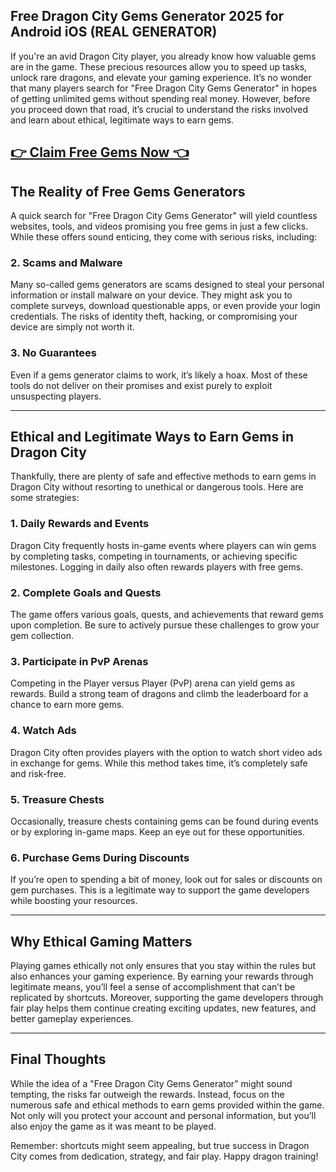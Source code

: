## Free Dragon City Gems Generator 2025 for Android iOS (REAL GENERATOR)

If you're an avid Dragon City player, you already know how valuable gems are in the game. These precious resources allow you to speed up tasks, unlock rare dragons, and elevate your gaming experience. It’s no wonder that many players search for "Free Dragon City Gems Generator" in hopes of getting unlimited gems without spending real money. However, before you proceed down that road, it’s crucial to understand the risks involved and learn about ethical, legitimate ways to earn gems.

## [👉 Claim Free Gems Now 👈](https://offers.besteventtoday.com/gems/)

## The Reality of Free Gems Generators

A quick search for "Free Dragon City Gems Generator" will yield countless websites, tools, and videos promising you free gems in just a few clicks. While these offers sound enticing, they come with serious risks, including:


### 2. **Scams and Malware**
Many so-called gems generators are scams designed to steal your personal information or install malware on your device. They might ask you to complete surveys, download questionable apps, or even provide your login credentials. The risks of identity theft, hacking, or compromising your device are simply not worth it.

### 3. **No Guarantees**
Even if a gems generator claims to work, it’s likely a hoax. Most of these tools do not deliver on their promises and exist purely to exploit unsuspecting players. 

---

## Ethical and Legitimate Ways to Earn Gems in Dragon City

Thankfully, there are plenty of safe and effective methods to earn gems in Dragon City without resorting to unethical or dangerous tools. Here are some strategies:

### 1. **Daily Rewards and Events**
Dragon City frequently hosts in-game events where players can win gems by completing tasks, competing in tournaments, or achieving specific milestones. Logging in daily also often rewards players with free gems.

### 2. **Complete Goals and Quests**
The game offers various goals, quests, and achievements that reward gems upon completion. Be sure to actively pursue these challenges to grow your gem collection.

### 3. **Participate in PvP Arenas**
Competing in the Player versus Player (PvP) arena can yield gems as rewards. Build a strong team of dragons and climb the leaderboard for a chance to earn more gems.

### 4. **Watch Ads**
Dragon City often provides players with the option to watch short video ads in exchange for gems. While this method takes time, it’s completely safe and risk-free.

### 5. **Treasure Chests**
Occasionally, treasure chests containing gems can be found during events or by exploring in-game maps. Keep an eye out for these opportunities.

### 6. **Purchase Gems During Discounts**
If you’re open to spending a bit of money, look out for sales or discounts on gem purchases. This is a legitimate way to support the game developers while boosting your resources.

---

## Why Ethical Gaming Matters

Playing games ethically not only ensures that you stay within the rules but also enhances your gaming experience. By earning your rewards through legitimate means, you’ll feel a sense of accomplishment that can’t be replicated by shortcuts. Moreover, supporting the game developers through fair play helps them continue creating exciting updates, new features, and better gameplay experiences.

---

## Final Thoughts

While the idea of a "Free Dragon City Gems Generator" might sound tempting, the risks far outweigh the rewards. Instead, focus on the numerous safe and ethical methods to earn gems provided within the game. Not only will you protect your account and personal information, but you’ll also enjoy the game as it was meant to be played.

Remember: shortcuts might seem appealing, but true success in Dragon City comes from dedication, strategy, and fair play. Happy dragon training!
